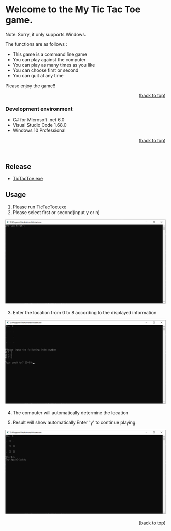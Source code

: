 <div id="top"></div>

<!-- ABOUT THE PROJECT -->

# Welcome to the My Tic Tac Toe game.

Note: Sorry, it only supports Windows.

The functions are as follows :

- This game is a command line game
- You can play against the computer
- You can play as many times as you like
- You can choose first or second
- You can quit at any time

Please enjoy the game!!

<p align="right">(<a href="#top">back to top</a>)</p>

### Development environment

- C# for Microsoft .net 6.0
- Visual Studio Code 1.68.0
- Windows 10 Professional

<p align="right">(<a href="#top">back to top</a>)</p>
    <br />

## Release

- [TicTacToe.exe](https://github.com/myamamoto-repo/TicTacToe/releases/tag/v1.0.0)

## Usage

1. Please run TicTacToe.exe
2. Please select first or second(input y or n)
<p align="center">
  <img width="600" src="./images/1.png">
</p>

3. Enter the location from 0 to 8 according to the displayed information
<p align="center">
  <img width="600" src="./images/2.png">
</p>

4. The computer will automatically determine the location

5. Result will show automatically.Enter 'y' to continue playing. 
<p align="center">
  <img width="600" src="./images/3.png">
</p>

<p align="right">(<a href="#top">back to top</a>)</p>


